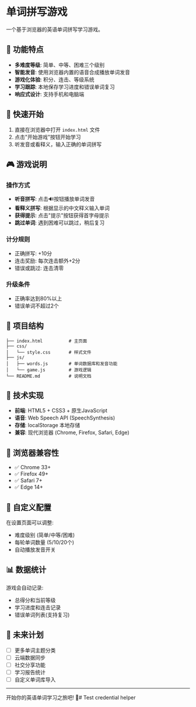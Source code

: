 # 单词拼写游戏

一个基于浏览器的英语单词拼写学习游戏。

## 🎯 功能特点

- **多难度等级**: 简单、中等、困难三个级别
- **智能发音**: 使用浏览器内置的语音合成播放单词发音
- **游戏化体验**: 积分、连击、等级系统
- **学习跟踪**: 本地保存学习进度和错误单词复习
- **响应式设计**: 支持手机和电脑端

## 🚀 快速开始

1. 直接在浏览器中打开 `index.html` 文件
2. 点击"开始游戏"按钮开始学习
3. 听发音或看释义，输入正确的单词拼写

## 🎮 游戏说明

### 操作方式
- **听音拼写**: 点击🔊按钮播放单词发音
- **看释义拼写**: 根据显示的中文释义输入单词
- **获得提示**: 点击"提示"按钮获得首字母提示
- **跳过单词**: 遇到困难可以跳过，稍后复习

### 计分规则
- 正确拼写: +10分
- 连击奖励: 每次连击额外+2分
- 错误或跳过: 连击清零

### 升级条件
- 正确率达到80%以上
- 错误单词不超过2个

## 📁 项目结构

```
├── index.html          # 主页面
├── css/
│   └── style.css       # 样式文件
├── js/
│   ├── words.js        # 单词数据库和发音功能
│   └── game.js         # 游戏逻辑
└── README.md           # 说明文档
```

## 🔧 技术实现

- **前端**: HTML5 + CSS3 + 原生JavaScript
- **语音**: Web Speech API (SpeechSynthesis)
- **存储**: localStorage 本地存储
- **兼容**: 现代浏览器 (Chrome, Firefox, Safari, Edge)

## 📱 浏览器兼容性

- ✅ Chrome 33+
- ✅ Firefox 49+
- ✅ Safari 7+
- ✅ Edge 14+

## 🎨 自定义配置

在设置页面可以调整:
- 难度级别 (简单/中等/困难)
- 每轮单词数量 (5/10/20个)
- 自动播放发音开关

## 📊 数据统计

游戏会自动记录:
- 总得分和当前等级
- 学习进度和连击记录
- 错误单词列表(支持复习)

## 🔮 未来计划

- [ ] 更多单词主题分类
- [ ] 云端数据同步
- [ ] 社交分享功能
- [ ] 学习报告统计
- [ ] 自定义单词库导入

---

开始你的英语单词学习之旅吧! 🚀# Test credential helper
